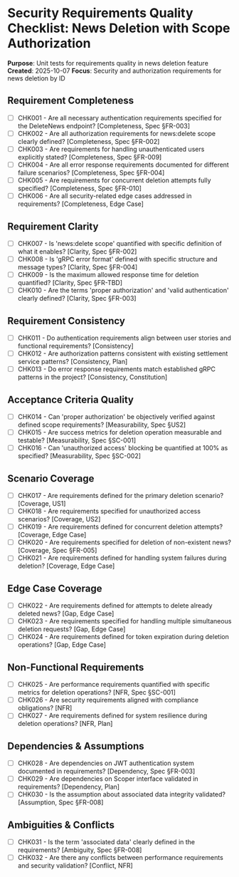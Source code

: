 # Security Requirements Quality Checklist: News Deletion with Scope Authorization

**Purpose**: Unit tests for requirements quality in news deletion feature
**Created**: 2025-10-07
**Focus**: Security and authorization requirements for news deletion by ID

## Requirement Completeness

- [ ] CHK001 - Are all necessary authentication requirements specified for the DeleteNews endpoint? [Completeness, Spec §FR-003]
- [ ] CHK002 - Are all authorization requirements for news:delete scope clearly defined? [Completeness, Spec §FR-002]
- [ ] CHK003 - Are requirements for handling unauthenticated users explicitly stated? [Completeness, Spec §FR-009]
- [ ] CHK004 - Are all error response requirements documented for different failure scenarios? [Completeness, Spec §FR-004]
- [ ] CHK005 - Are requirements for concurrent deletion attempts fully specified? [Completeness, Spec §FR-010]
- [ ] CHK006 - Are all security-related edge cases addressed in requirements? [Completeness, Edge Case]

## Requirement Clarity

- [ ] CHK007 - Is 'news:delete scope' quantified with specific definition of what it enables? [Clarity, Spec §FR-002]
- [ ] CHK008 - Is 'gRPC error format' defined with specific structure and message types? [Clarity, Spec §FR-004]
- [ ] CHK009 - Is the maximum allowed response time for deletion quantified? [Clarity, Spec §FR-TBD]
- [ ] CHK010 - Are the terms 'proper authorization' and 'valid authentication' clearly defined? [Clarity, Spec §FR-003]

## Requirement Consistency

- [ ] CHK011 - Do authentication requirements align between user stories and functional requirements? [Consistency]
- [ ] CHK012 - Are authorization patterns consistent with existing settlement service patterns? [Consistency, Plan]
- [ ] CHK013 - Do error response requirements match established gRPC patterns in the project? [Consistency, Constitution]

## Acceptance Criteria Quality

- [ ] CHK014 - Can 'proper authorization' be objectively verified against defined scope requirements? [Measurability, Spec §US2]
- [ ] CHK015 - Are success metrics for deletion operation measurable and testable? [Measurability, Spec §SC-001]
- [ ] CHK016 - Can 'unauthorized access' blocking be quantified at 100% as specified? [Measurability, Spec §SC-002]

## Scenario Coverage

- [ ] CHK017 - Are requirements defined for the primary deletion scenario? [Coverage, US1]
- [ ] CHK018 - Are requirements specified for unauthorized access scenarios? [Coverage, US2]
- [ ] CHK019 - Are requirements defined for concurrent deletion attempts? [Coverage, Edge Case]
- [ ] CHK020 - Are requirements specified for deletion of non-existent news? [Coverage, Spec §FR-005]
- [ ] CHK021 - Are requirements defined for handling system failures during deletion? [Coverage, Edge Case]

## Edge Case Coverage

- [ ] CHK022 - Are requirements defined for attempts to delete already deleted news? [Gap, Edge Case]
- [ ] CHK023 - Are requirements specified for handling multiple simultaneous deletion requests? [Gap, Edge Case]
- [ ] CHK024 - Are requirements defined for token expiration during deletion operations? [Gap, Edge Case]

## Non-Functional Requirements

- [ ] CHK025 - Are performance requirements quantified with specific metrics for deletion operations? [NFR, Spec §SC-001]
- [ ] CHK026 - Are security requirements aligned with compliance obligations? [NFR]
- [ ] CHK027 - Are requirements defined for system resilience during deletion operations? [NFR, Plan]

## Dependencies & Assumptions

- [ ] CHK028 - Are dependencies on JWT authentication system documented in requirements? [Dependency, Spec §FR-003]
- [ ] CHK029 - Are dependencies on Scoper interface validated in requirements? [Dependency, Plan]
- [ ] CHK030 - Is the assumption about associated data integrity validated? [Assumption, Spec §FR-008]

## Ambiguities & Conflicts

- [ ] CHK031 - Is the term 'associated data' clearly defined in the requirements? [Ambiguity, Spec §FR-008]
- [ ] CHK032 - Are there any conflicts between performance requirements and security validation? [Conflict, NFR]